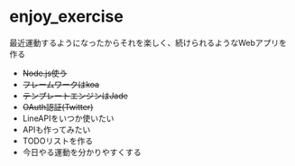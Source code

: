 # enjoy_exercise
最近運動するようになったからそれを楽しく、続けられるようなWebアプリを作る
* ~~Node.js使う~~
* ~~フレームワークはkoa~~
* ~~テンプレートエンジンはJade~~
* ~~OAuth認証(Twitter)~~
* LineAPIをいつか使いたい
* APIも作ってみたい
* TODOリストを作る
* 今日やる運動を分かりやすくする
